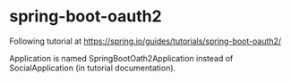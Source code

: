 # spring-boot-oauth2

Following tutorial at https://spring.io/guides/tutorials/spring-boot-oauth2/

Application is named SpringBootOath2Application instead of SocialApplication (in tutorial documentation).
